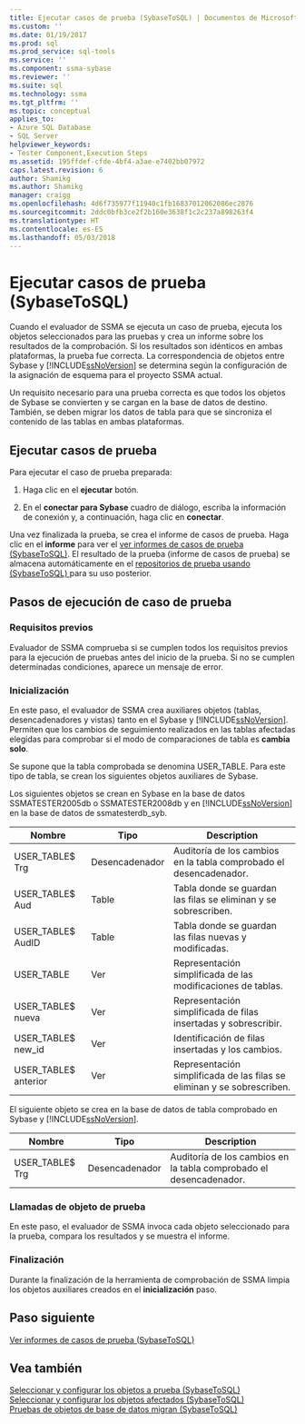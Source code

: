 ```yaml
---
title: Ejecutar casos de prueba (SybaseToSQL) | Documentos de Microsoft
ms.custom: ''
ms.date: 01/19/2017
ms.prod: sql
ms.prod_service: sql-tools
ms.service: ''
ms.component: ssma-sybase
ms.reviewer: ''
ms.suite: sql
ms.technology: ssma
ms.tgt_pltfrm: ''
ms.topic: conceptual
applies_to:
- Azure SQL Database
- SQL Server
helpviewer_keywords:
- Tester Component,Execution Steps
ms.assetid: 195ffdef-cfde-4bf4-a3ae-e7402bb07972
caps.latest.revision: 6
author: Shamikg
ms.author: Shamikg
manager: craigg
ms.openlocfilehash: 4d6f735977f11940c1fb16837012062086ec2876
ms.sourcegitcommit: 2ddc0bfb3ce2f2b160e3638f1c2c237a898263f4
ms.translationtype: HT
ms.contentlocale: es-ES
ms.lasthandoff: 05/03/2018
---
```

# <a name="running-test-cases-sybasetosql"></a>Ejecutar casos de prueba (SybaseToSQL)
Cuando el evaluador de SSMA se ejecuta un caso de prueba, ejecuta los objetos seleccionados para las pruebas y crea un informe sobre los resultados de la comprobación. Si los resultados son idénticos en ambas plataformas, la prueba fue correcta. La correspondencia de objetos entre Sybase y [!INCLUDE[ssNoVersion](../../includes/ssnoversion_md.md)] se determina según la configuración de la asignación de esquema para el proyecto SSMA actual.  
  
Un requisito necesario para una prueba correcta es que todos los objetos de Sybase se convierten y se cargan en la base de datos de destino. También, se deben migrar los datos de tabla para que se sincroniza el contenido de las tablas en ambas plataformas.  
  
## <a name="run-test-case"></a>Ejecutar casos de prueba  
Para ejecutar el caso de prueba preparada:  
  
1.  Haga clic en el **ejecutar** botón.  
  
2.  En el **conectar para Sybase** cuadro de diálogo, escriba la información de conexión y, a continuación, haga clic en **conectar**.  
  
Una vez finalizada la prueba, se crea el informe de casos de prueba. Haga clic en el **informe** para ver el [ver informes de casos de prueba &#40;SybaseToSQL&#41;](../../ssma/sybase/viewing-test-case-reports-sybasetosql.md). El resultado de la prueba (informe de casos de prueba) se almacena automáticamente en el [repositorios de prueba usando &#40;SybaseToSQL&#41; ](../../ssma/sybase/using-test-repositories-sybasetosql.md) para su uso posterior.  
  
## <a name="test-case-execution-steps"></a>Pasos de ejecución de caso de prueba  
  
### <a name="prerequisites"></a>Requisitos previos  
Evaluador de SSMA comprueba si se cumplen todos los requisitos previos para la ejecución de pruebas antes del inicio de la prueba. Si no se cumplen determinadas condiciones, aparece un mensaje de error.  
  
### <a name="initialization"></a>Inicialización  
En este paso, el evaluador de SSMA crea auxiliares objetos (tablas, desencadenadores y vistas) tanto en el Sybase y [!INCLUDE[ssNoVersion](../../includes/ssnoversion_md.md)]. Permiten que los cambios de seguimiento realizados en las tablas afectadas elegidas para comprobar si el modo de comparaciones de tabla es **cambia solo**.  
  
Se supone que la tabla comprobada se denomina USER_TABLE. Para este tipo de tabla, se crean los siguientes objetos auxiliares de Sybase.  
  
Los siguientes objetos se crean en Sybase en la base de datos SSMATESTER2005db o SSMATESTER2008db y en [!INCLUDE[ssNoVersion](../../includes/ssnoversion_md.md)] en la base de datos de ssmatesterdb_syb.  
  
|Nombre|Tipo|Description|  
|--------|--------|---------------|  
|USER_TABLE$ Trg|Desencadenador|Auditoría de los cambios en la tabla comprobado el desencadenador.|  
|USER_TABLE$ Aud|Table|Tabla donde se guardan las filas se eliminan y se sobrescriben.|  
|USER_TABLE$ AudID|Table|Tabla donde se guardan las filas nuevas y modificadas.|  
|USER_TABLE|Ver|Representación simplificada de las modificaciones de tablas.|  
|USER_TABLE$ nueva|Ver|Representación simplificada de filas insertadas y sobrescribir.|  
|USER_TABLE$ new_id|Ver|Identificación de filas insertadas y los cambios.|  
|USER_TABLE$ anterior|Ver|Representación simplificada de las filas se eliminan y se sobrescriben.|  
  
El siguiente objeto se crea en la base de datos de tabla comprobado en Sybase y [!INCLUDE[ssNoVersion](../../includes/ssnoversion_md.md)].  
  
|Nombre|Tipo|Description|  
|--------|--------|---------------|  
|USER_TABLE$ Trg|Desencadenador|Auditoría de los cambios en la tabla comprobado el desencadenador.|  
  
### <a name="test-object-calls"></a>Llamadas de objeto de prueba  
En este paso, el evaluador de SSMA invoca cada objeto seleccionado para la prueba, compara los resultados y se muestra el informe.  
  
### <a name="finalization"></a>Finalización  
Durante la finalización de la herramienta de comprobación de SSMA limpia los objetos auxiliares creados en el **inicialización** paso.  
  
## <a name="next-step"></a>Paso siguiente  
[Ver informes de casos de prueba &#40;SybaseToSQL&#41;](../../ssma/sybase/viewing-test-case-reports-sybasetosql.md)  
  
## <a name="see-also"></a>Vea también  
[Seleccionar y configurar los objetos a prueba &#40;SybaseToSQL&#41;](../../ssma/sybase/selecting-and-configuring-objects-to-test-sybasetosql.md)  
[Seleccionar y configurar los objetos afectados &#40;SybaseToSQL&#41;](../../ssma/sybase/selecting-and-configuring-affected-objects-sybasetosql.md)  
[Pruebas de objetos de base de datos migran &#40;SybaseToSQL&#41;](../../ssma/sybase/testing-migrated-database-objects-sybasetosql.md)  
  
